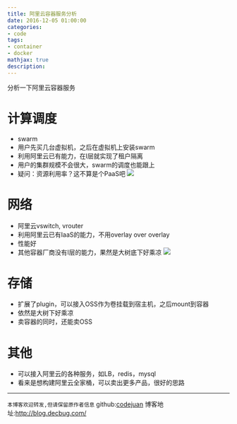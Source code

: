 ```yaml
---
title: 阿里云容器服务分析
date: 2016-12-05 01:00:00
categories:
- code
tags:
- container
- docker
mathjax: true
description: 
---
```


分析一下阿里云容器服务

<!--more-->

# 计算调度
- swarm
- 用户先买几台虚拟机，之后在虚拟机上安装swarm
- 利用阿里云已有能力，在I层就实现了租户隔离
- 用户的集群规模不会很大，swarm的调度也能跟上
- 疑问：资源利用率？这不算是个PaaS吧
![](http://dockerone.com/uploads/article/20160420/979b0743ac5f99e1467721b4cf6a8393.png)

# 网络
- 阿里云vswitch, vrouter
- 利用阿里云已有IaaS的能力，不用overlay over overlay
- 性能好
- 其他容器厂商没有I层的能力，果然是大树底下好乘凉
![](http://dockerone.com/uploads/article/20160420/cd9e52ae1faba951eabe808d2a1ffbf3.png)


# 存储
- 扩展了plugin，可以接入OSS作为卷挂载到宿主机，之后mount到容器
- 依然是大树下好乘凉
- 卖容器的同时，还能卖OSS

# 其他
- 可以接入阿里云的各种服务，如LB，redis，mysql
- 看来是想构建阿里云全家桶，可以卖出更多产品，很好的思路


----------------------------

`本博客欢迎转发,但请保留原作者信息`
github:[codejuan](https://github.com/CodeJuan)
博客地址:http://blog.decbug.com/


